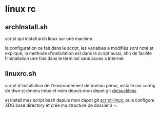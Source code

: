 # linux rc

## archInstall.sh

script qui install arch linux sur une machine.

la configuration ce fait dans le script, les variables a modifiés sont noté et expliqué,
la methode d'installation est dans le script aussi, afin de facilité l'installation une fois dans le terminal sans acces a internet.

## linuxrc.sh

script d'installation de l'environnement de bureau perso, installe ma config de dwn st dmenu tmux et nvim depuis mon depot git [dotsuckless](https://github.com/CaptainBoulbi/dotsuckless.git).

et install mes script bash depuis mon depot git [script-linux](https://github.com/CaptainBoulbi/script-linux.git), puis configure XDG base directory et crée ma structure de dossier a ~.
